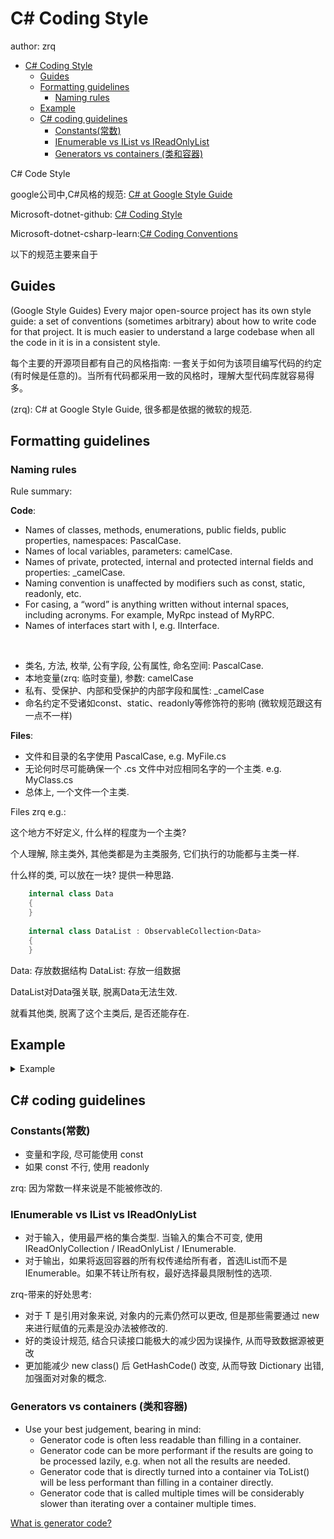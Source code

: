 # C# Coding Style

author: zrq

- [C# Coding Style](#c-coding-style)
  - [Guides](#guides)
  - [Formatting guidelines](#formatting-guidelines)
    - [Naming rules](#naming-rules)
  - [Example](#example)
  - [C# coding guidelines](#c-coding-guidelines)
    - [Constants(常数)](#constants常数)
    - [IEnumerable vs IList vs IReadOnlyList](#ienumerable-vs-ilist-vs-ireadonlylist)
    - [Generators vs containers (类和容器)](#generators-vs-containers-类和容器)

C# Code Style

google公司中,C#风格的规范: [C# at Google Style Guide](https://google.github.io/styleguide/csharp-style.html)

Microsoft-dotnet-github: [C# Coding Style](https://github.com/dotnet/runtime/blob/main/docs/coding-guidelines/coding-style.md)

Microsoft-dotnet-csharp-learn:[C# Coding Conventions](https://learn.microsoft.com/en-us/dotnet/csharp/fundamentals/coding-style/coding-conventions)

以下的规范主要来自于

## Guides

(Google Style Guides) Every major open-source project has its own style guide: a set of conventions (sometimes arbitrary) about how to write code for that project. It is much easier to understand a large codebase when all the code in it is in a consistent style.

每个主要的开源项目都有自己的风格指南: 一套关于如何为该项目编写代码的约定(有时候是任意的)。当所有代码都采用一致的风格时，理解大型代码库就容易得多。

(zrq): C# at Google Style Guide, 很多都是依据的微软的规范.

## Formatting guidelines

### Naming rules

Rule summary:

**Code**:  

- Names of classes, methods, enumerations, public fields, public properties, namespaces: PascalCase.
- Names of local variables, parameters: camelCase.
- Names of private, protected, internal and protected internal fields and properties: _camelCase.
- Naming convention is unaffected by modifiers such as const, static, readonly, etc.
- For casing, a “word” is anything written without internal spaces, including acronyms. For example, MyRpc instead of MyRPC.
- Names of interfaces start with I, e.g. IInterface.

<br>

- 类名, 方法, 枚举, 公有字段, 公有属性, 命名空间: PascalCase.
- 本地变量(zrq: 临时变量), 参数: camelCase  
- 私有、受保护、内部和受保护的内部字段和属性: _camelCase
- 命名约定不受诸如const、static、readonly等修饰符的影响
  (微软规范跟这有一点不一样)

**Files**:

- 文件和目录的名字使用 PascalCase, e.g. MyFile.cs
- 无论何时尽可能确保一个 .cs 文件中对应相同名字的一个主类. e.g. MyClass.cs
- 总体上, 一个文件一个主类.

Files zrq e.g.:

这个地方不好定义, 什么样的程度为一个主类?

个人理解, 除主类外, 其他类都是为主类服务, 它们执行的功能都与主类一样.

什么样的类, 可以放在一块? 提供一种思路.

```C#
    internal class Data
    {
    }
    
    internal class DataList : ObservableCollection<Data>
    {
    }
```

Data: 存放数据结构
DataList: 存放一组数据

DataList对Data强关联, 脱离Data无法生效.

就看其他类, 脱离了这个主类后, 是否还能存在.

## Example

<details>
<summary>Example</summary>

```C#
using System;                                       // `using` goes at the top, outside the
                                                    // namespace.

namespace MyNamespace {                             // Namespaces are PascalCase.
                                                    // Indent after namespace.
  public interface IMyInterface {                   // Interfaces start with 'I'
    public int Calculate(float value, float exp);   // Methods are PascalCase
                                                    // ...and space after comma.
  }

  public enum MyEnum {                              // Enumerations are PascalCase.
    Yes,                                            // Enumerators are PascalCase.
    No,
  }

  public class MyClass {                            // Classes are PascalCase.
    public int Foo = 0;                             // Public member variables are
                                                    // PascalCase.
    public bool NoCounting = false;                 // Field initializers are encouraged.
    private class Results {
      public int NumNegativeResults = 0;
      public int NumPositiveResults = 0;
    }
    private Results _results;                       // Private member variables are
                                                    // _camelCase.
    public static int NumTimesCalled = 0;
    private const int _bar = 100;                   // const does not affect naming
                                                    // convention.
    private int[] _someTable = {                    // Container initializers use a 2
      2, 3, 4,                                      // space indent.
    }

    public MyClass() {
      _results = new Results {
        NumNegativeResults = 1,                     // Object initializers use a 2 space
        NumPositiveResults = 1,                     // indent.
      };
    }

    public int CalculateValue(int mulNumber) {      // No line break before opening brace.
      var resultValue = Foo * mulNumber;            // Local variables are camelCase.
      NumTimesCalled++;
      Foo += _bar;

      if (!NoCounting) {                            // No space after unary operator and
                                                    // space after 'if'.
        if (resultValue < 0) {                      // Braces used even when optional and
                                                    // spaces around comparison operator.
          _results.NumNegativeResults++;
        } else if (resultValue > 0) {               // No newline between brace and else.
          _results.NumPositiveResults++;
        }
      }

      return resultValue;
    }

    public void ExpressionBodies() {
      // For simple lambdas, fit on one line if possible, no brackets or braces required.
      Func<int, int> increment = x => x + 1;

      // Closing brace aligns with first character on line that includes the opening brace.
      Func<int, int, long> difference1 = (x, y) => {
        long diff = (long)x - y;
        return diff >= 0 ? diff : -diff;
      };

      // If defining after a continuation line break, indent the whole body.
      Func<int, int, long> difference2 =
          (x, y) => {
            long diff = (long)x - y;
            return diff >= 0 ? diff : -diff;
          };

      // Inline lambda arguments also follow these rules. Prefer a leading newline before
      // groups of arguments if they include lambdas.
      CallWithDelegate(
          (x, y) => {
            long diff = (long)x - y;
            return diff >= 0 ? diff : -diff;
          });
    }

    void DoNothing() {}                             // Empty blocks may be concise.

    // If possible, wrap arguments by aligning newlines with the first argument.
    void AVeryLongFunctionNameThatCausesLineWrappingProblems(int longArgumentName,
                                                             int p1, int p2) {}

    // If aligning argument lines with the first argument doesn't fit, or is difficult to
    // read, wrap all arguments on new lines with a 4 space indent.
    void AnotherLongFunctionNameThatCausesLineWrappingProblems(
        int longArgumentName, int longArgumentName2, int longArgumentName3) {}

    void CallingLongFunctionName() {
      int veryLongArgumentName = 1234;
      int shortArg = 1;
      // If possible, wrap arguments by aligning newlines with the first argument.
      AnotherLongFunctionNameThatCausesLineWrappingProblems(shortArg, shortArg,
                                                            veryLongArgumentName);
      // If aligning argument lines with the first argument doesn't fit, or is difficult to
      // read, wrap all arguments on new lines with a 4 space indent.
      AnotherLongFunctionNameThatCausesLineWrappingProblems(
          veryLongArgumentName, veryLongArgumentName, veryLongArgumentName);
    }
  }
}
```

</details>

## C# coding guidelines

### Constants(常数)

- 变量和字段, 尽可能使用 const
- 如果 const 不行, 使用 readonly

zrq: 因为常数一样来说是不能被修改的.

### IEnumerable vs IList vs IReadOnlyList

- 对于输入，使用最严格的集合类型. 当输入的集合不可变, 使用 IReadOnlyCollection / IReadOnlyList / IEnumerable.
- 对于输出，如果将返回容器的所有权传递给所有者，首选IList而不是IEnumerable。如果不转让所有权，最好选择最具限制性的选项.

zrq-带来的好处思考:

- 对于 T 是引用对象来说, 对象内的元素仍然可以更改, 但是那些需要通过 new 来进行赋值的元素是没办法被修改的.
- 好的类设计规范, 结合只读接口能极大的减少因为误操作, 从而导致数据源被更改
- 更加能减少 new class() 后 GetHashCode() 改变, 从而导致 Dictionary 出错, 加强面对对象的概念.

### Generators vs containers (类和容器)

- Use your best judgement, bearing in mind:
  - Generator code is often less readable than filling in a container.
  - Generator code can be more performant if the results are going to be processed lazily, e.g. when not all the results are needed.
  - Generator code that is directly turned into a container via ToList() will be less performant than filling in a container directly.
  - Generator code that is called multiple times will be considerably slower than iterating over a container multiple times.

[What is generator code?](https://softwareengineering.stackexchange.com/questions/411877/what-is-generator-code)
